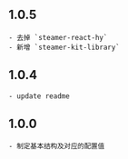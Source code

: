 ## 1.0.5
	- 去掉 `steamer-react-hy`
    - 新增 `steamer-kit-library`

## 1.0.4
	- update readme

## 1.0.0
	- 制定基本结构及对应的配置值
